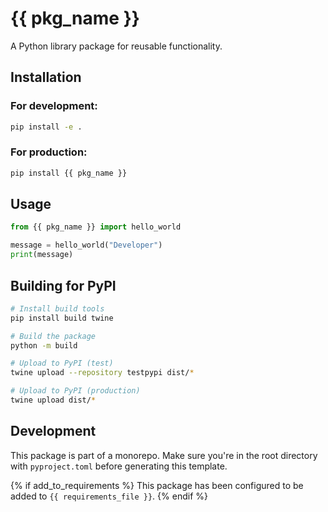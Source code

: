 # {{ pkg_name }}

A Python library package for reusable functionality.

## Installation

### For development:
```bash
pip install -e .
```

### For production:
```bash
pip install {{ pkg_name }}
```

## Usage

```python
from {{ pkg_name }} import hello_world

message = hello_world("Developer")
print(message)
```

## Building for PyPI

```bash
# Install build tools
pip install build twine

# Build the package
python -m build

# Upload to PyPI (test)
twine upload --repository testpypi dist/*

# Upload to PyPI (production)
twine upload dist/*
```

## Development

This package is part of a monorepo. Make sure you're in the root directory with `pyproject.toml` before generating this template.

{% if add_to_requirements %}
This package has been configured to be added to `{{ requirements_file }}`.
{% endif %}